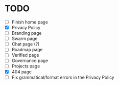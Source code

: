 # TODO

- [ ] Finish home page
- [x] Privacy Policy
- [ ] Branding page
- [ ] Swarm page
- [ ] Chat page (?)
- [ ] Roadmap page
- [ ] Verified page
- [ ] Governance page
- [ ] Projects page
- [x] 404 page
- [ ] Fix grammatical/format errors in the Privacy Policy
